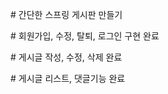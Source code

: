 

<p># 간단한 스프링 게시판 만들기</p>

<p># 회원가입, 수정, 탈퇴, 로그인 구현 완료</p>

<p># 게시글 작성, 수정, 삭제 완료 </p>

<p># 게시글 리스트, 댓글기능 완료</p>
